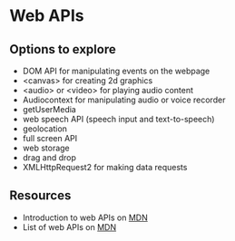 # Web APIs



## Options to explore

- DOM API for manipulating events on the webpage
- \<canvas> for creating 2d graphics
- \<audio> or \<video> for playing audio content
- Audiocontext for manipulating audio or voice recorder
- getUserMedia
- web speech API (speech input and text-to-speech)
- geolocation
- full screen API
- web storage
- drag and drop
- XMLHttpRequest2 for making data requests

## Resources

- Introduction to web APIs on [MDN](https://developer.mozilla.org/en-US/docs/Learn/JavaScript/Client-side_web_APIs/Introduction)
- List of web APIs on [MDN](https://developer.mozilla.org/en-US/docs/Web/API)